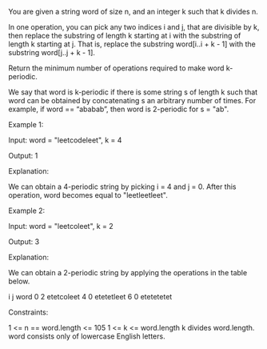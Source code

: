 You are given a string word of size n, and an integer k such that k divides n.

In one operation, you can pick any two indices i and j, that are divisible by k, then replace the 
substring
 of length k starting at i with the substring of length k starting at j. That is, replace the substring word[i..i + k - 1] with the substring word[j..j + k - 1].

Return the minimum number of operations required to make word k-periodic.

We say that word is k-periodic if there is some string s of length k such that word can be obtained by concatenating s an arbitrary number of times. For example, if word == “ababab”, then word is 2-periodic for s = "ab".

 

Example 1:

Input: word = "leetcodeleet", k = 4

Output: 1

Explanation:

We can obtain a 4-periodic string by picking i = 4 and j = 0. After this operation, word becomes equal to "leetleetleet".

Example 2:

Input: word = "leetcoleet", k = 2

Output: 3

Explanation:

We can obtain a 2-periodic string by applying the operations in the table below.

i	j	word
0	2	etetcoleet
4	0	etetetleet
6	0	etetetetet
 
 

Constraints:

1 <= n == word.length <= 105
1 <= k <= word.length
k divides word.length.
word consists only of lowercase English letters.